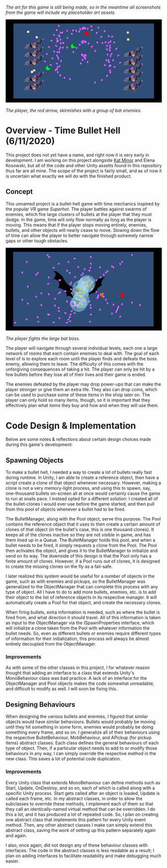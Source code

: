 *The art for this game is still being made, so in the meantime all screenshots from the game will include my placeholder art assets.*

![room_action](/PagesAssets/room_action.png)

*The player, the red arrow, skirmishes with a group of bat enemies.*

# Overview - Time Bullet Hell (6/11/2020)

This project does not yet have a name, and right now it is very early in development. I am working on this project alongside [Kat Minor](https://www.katminor.com/) and Elena Kosowski, but all of the code and other Unity assetts found in this repository thus far are all mine. The scope of the project is fairly small, and as of now it is uncertain what exactly we will do with the finished product.

## Concept

This unnamed project is a bullet-hell game with time mechanics inspired by the popular VR game *Superhot*. The player battles against swarms of enemies, which fire large clusters of bullets at the player that they must dodge. In the game, time will only flow normally as long as the player is moving. This means that if the player stops moving entirely, enemies, bullets, and other objects will nearly cease to move. Slowing down the flow of time can allow the player to better navigate through extremely narrow gaps or other tough obstacles.

![boss_action](/PagesAssets/boss_action.png)

*The player fights the large bat boss.*

The player will navigate through several individual levels, each one a large network of rooms that each contain enemies to deal with. The goal of each level of is to explore each room until the player finds and defeats the boss enemy, allowing them to leave. The difficulty of this comes with the unforgiving consequences of taking a hit. The player can only be hit by a few bullets before they lose all of their lives and their game is ended.

The enemies defeated by the player may drop power-ups that can make the player stronger or give them an extra life. They also can drop coins, which can be used to purchase some of these items in the shop later on. The player can only hold so many items, though, so it is important that they effectively plan what items they buy and how and when they will use them.

# Code Design & Implementation

Below are some notes & reflections about certain design choices made during this game's development:

## Spawning Objects

To make a bullet hell, I needed a way to create a lot of bullets really fast during runtime. In Unity, I am able to create a reference object, then have a script create a clone of that object whenever necessary. However, making a clone is not a very memory-light process, and using this to spawn, say, one-thousand bullets on-screen all at once would certainly cause the game to run at snails pace. I instead opted for a different solution: I created all of the bullet-clones I would ever use before the game started, and then pull from this pool of objects whenever a bullet had to be fired. 

The BulletManager, along with the Pool object, serve this purpose. The Pool contains the reference object that it uses to then create a certain amount of clones of that object (in the bullet's case, this is one thousand clones). It keeps all of the clones inactive so they are not visible in game, and has them lined up in a Queue. The BulletManager holds this pool, and when a bullet needs to be fired, it simply requests a clone from the Pool. The Pool then activates the object, and gives it to the BulletManager to initialize and send on its way. The downside of this design is that the Pool only has a finite amount of clones. However, if a Pool runs out of clones, it is designed to create the missing clones on the fly as a fail-safe.

I later realized this system would be useful for a number of objects in the game, such as with enemies and pickups, so the BulletManager was generalized to the ObjectManager that can complete this process with any type of object. All I have to do to add more bullets, enemies, etc. is to add their object to the list of reference objects in its respective manager. It will automatically create a Pool for that object, and create the necessary clones.

When firing bullets, extra information is needed, such as where the bullet is fired from, and what direction it should travel. All of this information is taken as input to the ObjectManager via the ISpawnProperties interface, which will initialize a clone taken from the Pool with whatever information the bullet needs. So, even as different bullets or enemies require different types of information for their initialization, this process will always be almost entirely decoupled from the ObjectManager.

### Improvements

As with some of the other classes in this project, I for whatever reason thought that adding an interface to a class that extends Unity's MonoBehaviour class was bad practice. A lack of an interface for the ObjectManager and Pool objects makes the code somewhat unreadable, and difficult to modify as well. I will soon be fixing this.

## Designing Behaviours

When designing the various bullets and enemies, I figured that similar objects would have similar behaviours. Bullets would probably be moving until they hit something in some form, enemies would probably be doing something every frame, and so on. I generalize all of their behaviours using the respective BulletBehaviour, MobBehaviour, and APickup (for pickup items) abstract classes. Each class defines the general behaviours of each type of object. Then, if a particular object needs to add to or modify those behaviours in any way, I can simply override the respective method in the new class. This saves a lot of potential code duplication.

### Improvements

Every Unity class that extends MonoBehaviour can define methods such as Start, Update, OnDestroy, and so on, each of which is called along with a specific Unity process. Start gets called after an object is loaded, Update is called each frame, etc. In my abstract classes, in order to allow the subclasses to override these methods, I implement each of them so that they call an identically-named virtual method that can be overridden. I do this a lot, and it has produced a lot of repeated code. So, I plan on creating one abstract class that implements this pattern for every Unity event method. Then, any other abstract classes I make can simply extend this abstract class, saving the work of setting up this pattern separately again and again.

I also, once again, did not design any of these behaviour classes with interfaces. The code in the abstract classes is less readable as a result; I plan on adding interfaces to facilitate readability and make debugging much easier.

